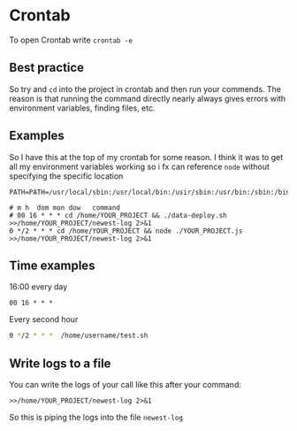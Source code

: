 # Crontab

To open Crontab write `crontab -e`



## Best practice

So try and `cd` into the project in crontab and then run your commends. The reason is that running the command directly nearly always gives errors with environment variables, finding files, etc. 



## Examples

So I have this at the top of my crontab for some reason. I think it was to get all my environment variables working so i fx can reference `node` without specifying the specific location

```
PATH=PATH=/usr/local/sbin:/usr/local/bin:/usir/sbin:/usr/bin:/sbin:/bin:/usr/local/games:/usr/games
```



```
# m h  dom mon dow   command
# 00 16 * * * cd /home/YOUR_PROJECT && ./data-deploy.sh >>/home/YOUR_PROJECT/newest-log 2>&1
0 */2 * * * cd /home/YOUR_PROJECT && node ./YOUR_PROJECT.js >>/home/YOUR_PROJECT/newest-log 2>&1
```



## Time examples

16:00 every day

```
00 16 * * *
```

Every second hour

```bash
0 */2 * * *  /home/username/test.sh
```



## Write logs to a file

You can write the logs of your call like this after your command:

```
>>/home/YOUR_PROJECT/newest-log 2>&1
```

So this is piping the logs into the file `newest-log`